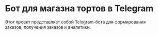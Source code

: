 # Бот для магазна тортов в Telegram

Этот проект представляет собой Telegram-бота для формирования заказов, получения заказов и аналитики.
